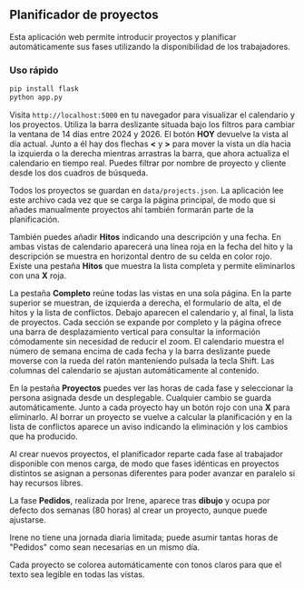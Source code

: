 ## Planificador de proyectos

Esta aplicación web permite introducir proyectos y planificar automáticamente sus
fases utilizando la disponibilidad de los trabajadores.

### Uso rápido

```bash
pip install flask
python app.py
```

Visita `http://localhost:5000` en tu navegador para visualizar el calendario y
los proyectos. Utiliza la barra deslizante situada bajo los filtros para
cambiar la ventana de 14 días entre 2024 y 2026. El botón **HOY** devuelve la
vista al día actual. Junto a él hay dos flechas **<** y **>** para mover la
vista un día hacia la izquierda o la derecha mientras arrastras la barra, que
ahora actualiza el calendario en tiempo real. Puedes filtrar por nombre de
proyecto y cliente desde los dos cuadros de búsqueda.

Todos los proyectos se guardan en `data/projects.json`. La aplicación lee este
archivo cada vez que se carga la página principal, de modo que si añades
manualmente proyectos ahí también formarán parte de la planificación.

 También puedes añadir **Hitos** indicando una descripción y una fecha. En ambas
 vistas de calendario aparecerá una línea roja en la fecha del hito y la
 descripción se muestra en horizontal dentro de su celda en color rojo. Existe
 una pestaña **Hitos** que muestra la lista completa y permite eliminarlos con
 una **X** roja.

La pestaña **Completo** reúne todas las vistas en una sola página. En la
parte superior se muestran, de izquierda a derecha, el formulario de alta, el
de hitos y la lista de conflictos. Debajo aparecen el calendario y, al final,
la lista de proyectos. Cada sección se expande por
completo y la página ofrece una barra de desplazamiento vertical para consultar
la información cómodamente sin necesidad de reducir el zoom. El
calendario muestra el número de semana encima de cada fecha y la barra
deslizante puede moverse con la rueda del ratón manteniendo pulsada la tecla
Shift. Las columnas del calendario se ajustan automáticamente al contenido.

En la pestaña **Proyectos** puedes ver las horas de cada fase y seleccionar la
persona asignada desde un desplegable. Cualquier cambio se guarda
automáticamente. Junto a cada proyecto hay un botón rojo con una **X** para
eliminarlo. Al borrar un proyecto se vuelve a calcular la planificación y en la
lista de conflictos aparece un aviso indicando la eliminación y los cambios que
ha producido.

Al crear nuevos proyectos, el planificador reparte cada fase al trabajador
disponible con menos carga, de modo que fases idénticas en proyectos
distintos se asignan a personas diferentes para poder avanzar en paralelo
si hay recursos libres.

La fase **Pedidos**, realizada por Irene, aparece tras **dibujo** y ocupa por
defecto dos semanas (80 horas) al crear un proyecto, aunque puede ajustarse.

Irene no tiene una jornada diaria limitada; puede asumir tantas horas de
"Pedidos" como sean necesarias en un mismo día.

Cada proyecto se colorea automáticamente con tonos claros para que el texto
sea legible en todas las vistas.
